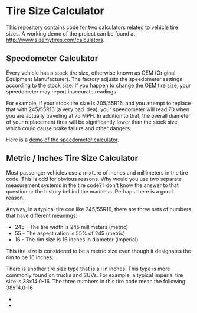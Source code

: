 Tire Size Calculator
====================

This repository contains code for two calculators related to vehicle tire sizes.  A working demo of the project can be found at http://www.sizemytires.com/calculators.

<h2>Speedometer Calculator</h2>
Every vehicle has a stock tire size, otherwise known as OEM (Original Equipment Manufacturer).  The factory adjusts the speedometer settings according to the stock size.  If you happen to change the OEM tire size, your speedometer may report inaccurate readings.

For example, if your stock tire size is 205/55R16, and you attempt to replace that with 245/55R16 (a very bad idea), your speedometer will read 70 when you are actually traveling at 75 MPH.  In addition to that, the overall diameter of your replacement tires will be significantly lower than the stock size, which could cause brake failure and other dangers.

Here is a <a href="http://www.sizemytires.com/calculators/speedometer">demo of the speedometer calculator</a>.

<h2>Metric / Inches Tire Size Calculator</h2>
Most passenger vehicles use a mixture of inches and millimeters in the tire code.  This is odd for obvious reasons.  Why would you use two separate measurement systems in the tire code?  I don't know the answer to that question or the history behind the madness.  Perhaps there is a good reason.

Anyway, in a typical tire coe like 245/55R16, there are three sets of numbers that have different meanings:

<ul>
  <li>245 - The tire width is 245 millimeters (metric)</li>
  <li>55 - The aspect ration is 55% of 245 (metric)</li>
  <li>16 - The rim size is 16 inches in diameter (imperial)</li>
</ul>

This tire size is considered to be a metric size even though it designates the rim to be 16 inches.

There is another tire size type that is all in inches.  This type is more commonly found on trucks and SUVs.  For example, a typical imperial tire size is 38x14.0-16.  The three numbers in this tire code mean the following:
38x14.0-16
<ul>
  <li></li>
  <li></li>
</ul>
